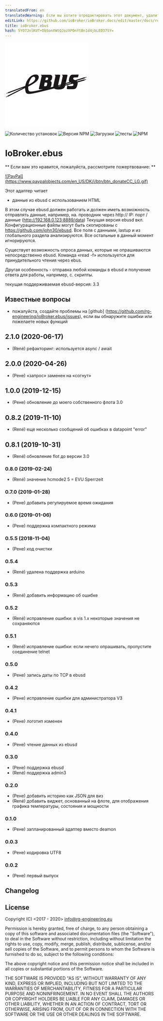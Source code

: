 ```yaml
---
translatedFrom: en
translatedWarning: Если вы хотите отредактировать этот документ, удалите поле «translationFrom», в противном случае этот документ будет снова автоматически переведен
editLink: https://github.com/ioBroker/ioBroker.docs/edit/master/docs/ru/adapterref/iobroker.ebus/README.md
title: ioBroker.ebus
hash: 5YO7JnlKUT+DbSonXWtQJozXPOnYtBn1d4jbLED37SY=
---
```

![логотип](../../../en/adapterref/iobroker.ebus/admin/ebus.png)

![Количество установок](http://iobroker.live/badges/ebus-stable.svg)
![Версия NPM](https://img.shields.io/npm/v/iobroker.ebus.svg)
![Загрузки](https://img.shields.io/npm/dm/iobroker.ebus.svg)
![тесты](https://travis-ci.org/rg-engineering/ioBroker.ebus.svg?branch=master)
![NPM](https://nodei.co/npm/iobroker.ebus.png?downloads=true)

# IoBroker.ebus
** Если вам это нравится, пожалуйста, рассмотрите пожертвование: **

[![PayPal] (https://www.paypalobjects.com/en_US/DK/i/btn/btn_donateCC_LG.gif)](https://www.paypal.com/cgi-bin/webscr?cmd=_s-xclick&hosted_button_id=YBAZTEBT9SYC2&source=url)

Этот адаптер читает

- данные из ebusd с использованием HTML

В этом случае ebusd должен работать и должен иметь возможность отправлять данные, например, на. проводник через http:// IP: порт / данные (http://192.168.0.123:8889/data) Текущая версия ebusd вкл. Конфигурационные файлы могут быть скопированы с https://github.com/john30/ebusd. Все поля с данными, lastup и из глобального раздела анализируются. Все остальные в данный момент игнорируются.

Существует возможность опроса данных, которые не опрашиваются непосредственно ebusd. Команда «read -f» используется для принудительного чтения через ebus.

Другая особенность - отправка любой команды в ebusd и получение ответа для работы, например, с. скрипты.

текущая поддерживаемая ebusd-версия: 3.3

## Известные вопросы
* пожалуйста, создайте проблемы на [github] (https://github.com/rg-engineering/ioBroker.ebus/issues), если вы обнаружите ошибки или пожелаете новых функций

## 2.1.0 (2020-06-17)
* (René) рефакторинг: используется async / await

## 2.0.0 (2020-04-26)
* (Рене) «запрос» заменен на «согнут»

## 1.0.0 (2019-12-15)
* (Рене) обновление до моего собственного флота 3.0

## 0.8.2 (2019-11-10)
* (René) еще несколько сообщений об ошибках в datapoint "error"

## 0.8.1 (2019-10-31)
* (René) обновление flot до версии 3.0

### 0.8.0 (2019-02-24)
* (René) значение hcmode2 5 = EVU Sperrzeit

### 0.7.0 (2019-01-28)
* (Рене) добавить регулируемое время ожидания

### 0.6.0 (2019-01-06)
* (Рене) поддержка компактного режима

### 0.5.5 (2018-11-04)
* (Рене) код очистки

### 0.5.4
* (René) удалена поддержка arduino

### 0.5.3
* (René) добавить информацию об ошибке

### 0.5.2
* (René) исправление ошибки: в vis 1.x некоторые значения не сохраняются

### 0.5.1
* (René) исправление ошибки: если нечего опрашивать, пропустите соединение telnet

### 0.5.0
* (Рене) запись даты по TCP в ebusd

### 0.4.2
* (Рене) исправление ошибки для администратора V3

### 0.4.1
* (Рене) логотип изменен

### 0.4.0
* (Рене) чтение данных из ebusd

### 0.3.0
* (Рене) поддержка ebusd
* (René) поддержка admin3

### 0.2.0
* (Рене) добавить историю как JSON для виз
* (René) добавить виджет, основанный на флоте, для отображения графика температуры, состояния и мощности

### 0.1.0
* (Рене) запланированный адаптер вместо deamon

### 0.0.3
* (Рене) кодировка UTF8

### 0.0.2
* (Рене) первый выпуск

## Changelog

## License
Copyright (C) <2017 - 2020>  <info@rg-engineering.eu>

Permission is hereby granted, free of charge, to any person obtaining a copy of this software and associated documentation files (the "Software"), to deal in the Software without restriction, including without limitation the rights to use, copy, modify, merge, publish, distribute, sublicense, and/or sell copies of the Software, and to permit persons to whom the Software is furnished to do so, subject to the following conditions:

The above copyright notice and this permission notice shall be included in all copies or substantial portions of the Software.

THE SOFTWARE IS PROVIDED "AS IS", WITHOUT WARRANTY OF ANY KIND, EXPRESS OR IMPLIED, INCLUDING BUT NOT LIMITED TO THE WARRANTIES OF MERCHANTABILITY, FITNESS FOR A PARTICULAR PURPOSE AND NONINFRINGEMENT. IN NO EVENT SHALL THE AUTHORS OR COPYRIGHT HOLDERS BE LIABLE FOR ANY CLAIM, DAMAGES OR OTHER LIABILITY, WHETHER IN AN ACTION OF CONTRACT, TORT OR OTHERWISE, ARISING FROM, OUT OF OR IN CONNECTION WITH THE SOFTWARE OR THE USE OR OTHER DEALINGS IN THE SOFTWARE.